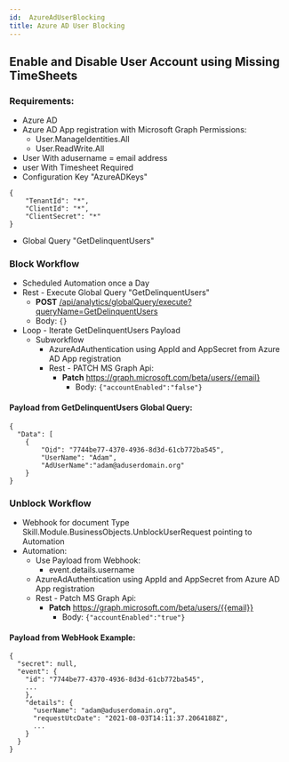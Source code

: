 ```yaml
---
id:  AzureAdUserBlocking
title: Azure AD User Blocking
---
```


## Enable and Disable User Account using Missing TimeSheets
### Requirements:

- Azure AD
- Azure AD App registration with Microsoft Graph Permissions:
    - User.ManageIdentities.All
    - User.ReadWrite.All
- User With adusername = email address
- user With Timesheet Required
- Configuration Key "AzureADKeys"
```
{
    "TenantId": "*",
    "ClientId": "*",
    "ClientSecret": "*"
}
```
- Global Query "GetDelinquentUsers"

### Block Workflow
- Scheduled Automation once a Day
- Rest - Execute Global Query "GetDelinquentUsers"
    - **POST** [/api/analytics/globalQuery/execute?queryName=GetDelinquentUsers](https://apiv2-playground-dev-we.skillsworkflow/api/analytics/globalQuery/execute?queryName=GetDelinquentUsers])
    - Body: ```{}```
- Loop - Iterate GetDelinquentUsers Payload
    - Subworkflow
        - AzureAdAuthentication using AppId and AppSecret from Azure AD App registration
        - Rest - PATCH MS Graph Api:
            - **Patch** https://graph.microsoft.com/beta/users/{email}
                - Body: ```{"accountEnabled":"false"}```

#### Payload from GetDelinquentUsers Global Query:

```
{
  "Data": [
    {
        "Oid": "7744be77-4370-4936-8d3d-61cb772ba545",
        "UserName": "Adam",
        "AdUserName":"adam@aduserdomain.org"
    }
}
```

### Unblock Workflow
- Webhook for document Type Skill.Module.BusinessObjects.UnblockUserRequest pointing to Automation
- Automation:
    - Use Payload from Webhook:
        - event.details.username
    - AzureAdAuthentication using AppId and AppSecret from Azure AD App registration
    - Rest - Patch MS Graph Api:
        - **Patch** https://graph.microsoft.com/beta/users/{{email}}
            - Body: ```{"accountEnabled":"true"}```

#### Payload from WebHook Example:
```
{
  "secret": null,
  "event": {
    "id": "7744be77-4370-4936-8d3d-61cb772ba545",
    ...
    },
    "details": {
      "userName": "adam@aduserdomain.org",
      "requestUtcDate": "2021-08-03T14:11:37.2064188Z",
      ...
    }
  }
}
```
